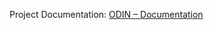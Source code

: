 Project Documentation: <a href="https://need4swede.github.io/ODIN/Mimir/Documentation/readme.html" target="_blank">ODIN &ndash; Documentation</a>
